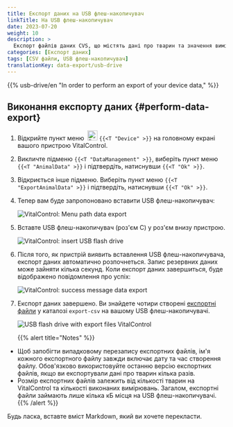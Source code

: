 ```yaml
---
title: Експорт даних на USB флеш-накопичувач
linkTitle: На USB флеш-накопичувач
date: 2023-07-20
weight: 10
description: >
  Експорт файлів даних CVS, що містять дані про тварин та значення вимірювань, збережені на пристрої VitalControl, на USB флеш-накопичувач.
categories: [Експорт даних]
tags: [CSV файли, USB флеш-накопичувач]
translationKey: data-export/usb-drive
---
```

{{% usb-drive/en "In order to perform an export of your device data," %}}

## Виконання експорту даних {#perform-data-export}

1. Відкрийте пункт меню &nbsp;<img src="/icons/device.svg" width="23" align="bottom" alt="Device" /> `{{<T "Device" >}}` на головному екрані вашого пристрою VitalControl.

2. Викличте підменю `{{<T "DataManagement" >}}`, виберіть пункт меню `{{<T "AnimalData" >}}` і підтвердіть, натиснувши `{{<T "Ok" >}}`.

3. Відкриється інше підменю. Виберіть пункт меню `{{<T "ExportAnimalData" >}}` і підтвердіть, натиснувши `{{<T "Ok" >}}`.

4. Тепер вам буде запропоновано вставити USB флеш-накопичувач:

   ![VitalControl: Menu path data export](../images/data-export.png "Invoke data export")

5. Вставте USB флеш-накопичувач (роз'єм C) у роз'єм внизу пристрою.

   ![VitalControl: insert USB flash drive](/images/firmware/update/plug-in-dual-usb-stick.svg "Insert USB flash drive")

6. Після того, як пристрій виявить вставлення USB флеш-накопичувача, експорт даних автоматично розпочнеться. Запис резервних даних може зайняти кілька секунд. Коли експорт даних завершиться, буде відображено повідомлення про успіх:

   ![VitalControl: success message data export](../images/success-data-export.png "Success data export")

7. Експорт даних завершено. Ви знайдете чотири створені [експортні файли](../export-files/) у каталозі `export-csv` на вашому USB флеш-накопичувачі.

   ![USB flash drive with export files VitalControl](../images/export-files.png "Export files on USB flash drive")

   {{% alert title="Notes" %}}
  - Щоб запобігти випадковому перезапису експортних файлів, ім'я кожного експортного файлу завжди включає дату та час створення файлу. Обов'язково використовуйте останню версію експортних файлів, якщо ви експортували дані про тварин кілька разів.
  - Розмір експортних файлів залежить від кількості тварин на VitalControl та кількості виконаних вимірювань. Загалом, експортні файли займають лише кілька кБ місця на USB флеш-накопичувачі.
   {{% /alert %}}

Будь ласка, вставте вміст Markdown, який ви хочете перекласти.
